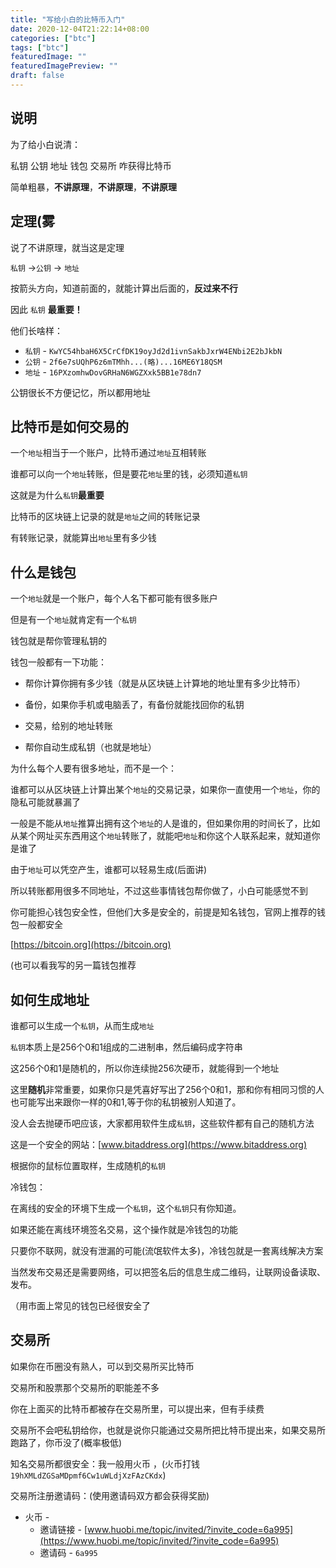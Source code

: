 ```yaml
---
title: "写给小白的比特币入门"
date: 2020-12-04T21:22:14+08:00
categories: ["btc"]
tags: ["btc"]
featuredImage: ""
featuredImagePreview: ""
draft: false
---
```


## 说明

为了给小白说清：

私钥 公钥 地址 钱包 交易所 咋获得比特币

简单粗暴，**不讲原理**，**不讲原理**，**不讲原理**

## 定理(雾

说了不讲原理，就当这是定理

`私钥`  →`公钥` → `地址`

按箭头方向，知道前面的，就能计算出后面的，**反过来不行**

因此 `私钥` **最重要！**

他们长啥样：

* `私钥` -  `KwYC54hbaH6X5CrCfDK19oyJd2d1ivnSakbJxrW4ENbi2E2bJkbN`
* `公钥` -  `2f6e7sUQhP6z6mTMhh...(略)...16ME6Y18QSM`
* `地址` -  `16PXzomhwDovGRHaN6WGZXxk5BB1e78dn7`

公钥很长不方便记忆，所以都用地址

## 比特币是如何交易的

一个`地址`相当于一个账户，比特币通过`地址`互相转账

谁都可以向一个`地址`转账，但是要花`地址`里的钱，必须知道`私钥`

这就是为什么`私钥`**最重要**

比特币的区块链上记录的就是`地址`之间的转账记录

有转账记录，就能算出`地址`里有多少钱

## 什么是钱包

一个`地址`就是一个账户，每个人名下都可能有很多账户

但是有一个`地址`就肯定有一个`私钥`

钱包就是帮你管理私钥的

钱包一般都有一下功能：

* 帮你计算你拥有多少钱（就是从区块链上计算地的地址里有多少比特币）

* 备份，如果你手机或电脑丢了，有备份就能找回你的私钥
* 交易，给别的地址转账
* 帮你自动生成私钥（也就是地址）



为什么每个人要有很多地址，而不是一个：

谁都可以从区块链上计算出某个`地址`的交易记录，如果你一直使用一个`地址`，你的隐私可能就暴漏了

一般是不能从`地址`推算出拥有这个`地址`的人是谁的，但如果你用的时间长了，比如从某个网址买东西用这个`地址`转账了，就能吧`地址`和你这个人联系起来，就知道你是谁了

由于`地址`可以凭空产生，谁都可以轻易生成(后面讲)

所以转账都用很多不同地址，不过这些事情钱包帮你做了，小白可能感觉不到



你可能担心钱包安全性，但他们大多是安全的，前提是知名钱包，官网上推荐的钱包一般都安全

[https://bitcoin.org](https://bitcoin.org)

(也可以看我写的另一篇钱包推荐

## 如何生成地址

谁都可以生成一个`私钥`，从而生成`地址`

`私钥`本质上是256个0和1组成的二进制串，然后编码成字符串

这256个0和1是随机的，所以你连续抛256次硬币，就能得到一个地址

这里**随机**非常重要，如果你只是凭喜好写出了256个0和1，那和你有相同习惯的人也可能写出来跟你一样的0和1,等于你的私钥被别人知道了。

没人会去抛硬币吧应该，大家都用软件生成`私钥`，这些软件都有自己的随机方法

这是一个安全的网站：[www.bitaddress.org](https://www.bitaddress.org)

根据你的鼠标位置取样，生成随机的`私钥`



冷钱包：

在离线的安全的环境下生成一个`私钥`，这个`私钥`只有你知道。

如果还能在离线环境签名交易，这个操作就是冷钱包的功能

只要你不联网，就没有泄漏的可能(流氓软件太多)，冷钱包就是一套离线解决方案

当然发布交易还是需要网络，可以把签名后的信息生成二维码，让联网设备读取、发布。

（用市面上常见的钱包已经很安全了



## 交易所

如果你在币圈没有熟人，可以到交易所买比特币

交易所和股票那个交易所的职能差不多

你在上面买的比特币都被存在交易所里，可以提出来，但有手续费

交易所不会吧私钥给你，也就是说你只能通过交易所把比特币提出来，如果交易所跑路了，你币没了(概率极低)

知名交易所都很安全：我一般用火币 ，(火币打钱`19hXMLdZGSaMDpmf6Cw1uWLdjXzFAzCKdx`)



交易所注册邀请码：(使用邀请码双方都会获得奖励)

* 火币 -
  * 邀请链接 - [www.huobi.me/topic/invited/?invite_code=6a995](https://www.huobi.me/topic/invited/?invite_code=6a995)
  * 邀请码 - `6a995`
